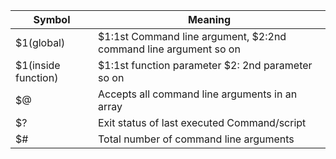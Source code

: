 |Symbol|Meaning|
|---|---|
|$1(global)|$1:1st Command line argument, $2:2nd command line argument so on|
|$1(inside function)|$1:1st function parameter $2: 2nd parameter so on|
|$@|Accepts all command line arguments in an array|
|$?|Exit status of last executed Command/script|
|$#|Total number of command line arguments|

